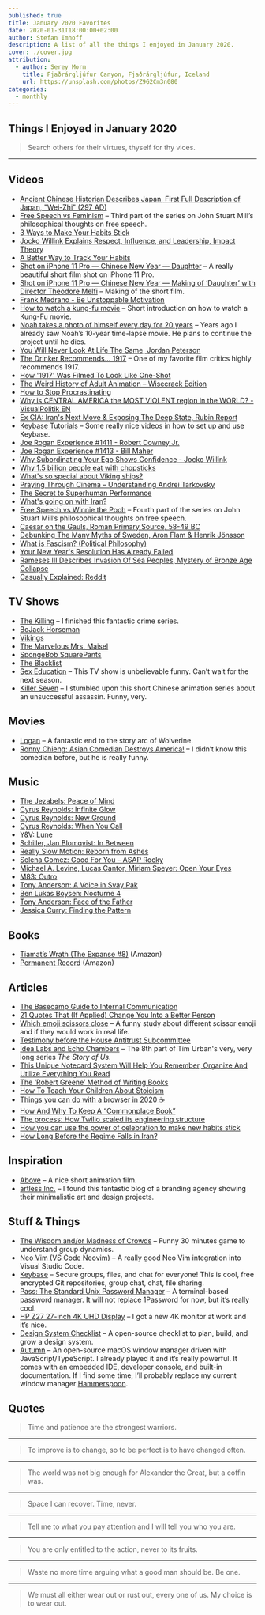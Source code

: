```yaml
---
published: true
title: January 2020 Favorites
date: 2020-01-31T18:00:00+02:00
author: Stefan Imhoff
description: A list of all the things I enjoyed in January 2020.
cover: ./cover.jpg
attribution:
  - author: Serey Morm
    title: Fjaðrárgljúfur Canyon, Fjaðrárgljúfur, Iceland
    url: https://unsplash.com/photos/Z9G2Cm3n080
categories:
  - monthly
---
```


## Things I Enjoyed in January 2020

<Blockquote author="Benjamin Franklin">

Search others for their virtues, thyself for thy vices.

</Blockquote>

---

## Videos

- [Ancient Chinese Historian Describes Japan, First Full Description of Japan, "Wei-Zhi" (297 AD)](https://youtu.be/5kvcALPPZoI)
- [Free Speech vs Feminism](https://youtu.be/qZUBUUZpm2g) – Third part of the series on John Stuart Mill’s philosophical thoughts on free speech.
- [3 Ways to Make Your Habits Stick](https://youtu.be/C1TSpcnNtEs)
- [Jocko Willink Explains Respect, Influence, and Leadership, Impact Theory](https://youtu.be/wxKVYiNIKZk)
- [A Better Way to Track Your Habits](https://youtu.be/0bxIg3M_MHY)
- [Shot on iPhone 11 Pro — Chinese New Year — Daughter](https://youtu.be/bvtwWhKdxhM) – A really beautiful short film shot on iPhone 11 Pro.
- [Shot on iPhone 11 Pro — Chinese New Year — Making of ‘Daughter’ with Director Theodore Melfi](https://youtu.be/dj6Lw7jnqBI) – Making of the short film.
- [Frank Medrano - Be Unstoppable Motivation](https://youtu.be/6QM1WZMd5do)
- [How to watch a kung-fu movie](https://youtu.be/e0_2VLw32VU) – Short introduction on how to watch a Kung-Fu movie.
- [Noah takes a photo of himself every day for 20 years](https://youtu.be/wAIZ36GI4p8) – Years ago I already saw Noah’s 10-year time-lapse movie. He plans to continue the project until he dies.
- [You Will Never Look At Life The Same, Jordan Peterson](https://youtu.be/r-oNXuLDIfU)
- [The Drinker Recommends... 1917](https://youtu.be/Gd9SUz7CRLw) – One of my favorite film critics highly recommends 1917.
- [How '1917' Was Filmed To Look Like One-Shot](https://youtu.be/kMBnvz-dEXw)
- [The Weird History of Adult Animation – Wisecrack Edition](https://youtu.be/9Svu9jmKrzg)
- [How to Stop Procrastinating](https://youtu.be/km4pOGd_lHw)
- [Why is CENTRAL AMERICA the MOST VIOLENT region in the WORLD? - VisualPolitik EN](https://youtu.be/J1H8MNv2_fE)
- [Ex CIA: Iran's Next Move & Exposing The Deep State, Rubin Report](https://youtu.be/0w3lNhNh7Kc)
- [Keybase Tutorials](https://www.youtube.com/playlist?list=PL8apXttwwN4mjbkEs4WH8I0C2zQ0H8q6R) – Some really nice videos in how to set up and use Keybase.
- [Joe Rogan Experience #1411 - Robert Downey Jr.](https://youtu.be/d5XTDmm0KUQ)
- [Joe Rogan Experience #1413 - Bill Maher](https://youtu.be/-KQGZa773sI)
- [Why Subordinating Your Ego Shows Confidence - Jocko Willink](https://youtu.be/b6vHa3lRo4g)
- [Why 1.5 billion people eat with chopsticks](https://youtu.be/tSciinXdGhI)
- [What's so special about Viking ships?](https://youtu.be/kge0c2mNmRQ)
- [Praying Through Cinema – Understanding Andrei Tarkovsky](https://youtu.be/gNezdOlS-aw)
- [The Secret to Superhuman Performance](https://youtu.be/kj1hLFSORTQ)
- [What's going on with Iran?](https://youtu.be/5CL8nGQIbmk)
- [Free Speech vs Winnie the Pooh](https://youtu.be/MM4Slc6Ix5w) – Fourth part of the series on John Stuart Mill’s philosophical thoughts on free speech.
- [Caesar on the Gauls, Roman Primary Source, 58-49 BC](https://youtu.be/ZdXRnLHL65k)
- [Debunking The Many Myths of Sweden, Aron Flam & Henrik Jönsson](https://youtu.be/mpRBfoQRdpY)
- [What is Fascism? (Political Philosophy)](https://youtu.be/ki8Hib735Cs)
- [Your New Year's Resolution Has Already Failed](https://youtu.be/NVGuFdX5guE)
- [Rameses III Describes Invasion Of Sea Peoples, Mystery of Bronze Age Collapse](https://youtu.be/01eyTLfFJqQ)
- [Casually Explained: Reddit](https://youtu.be/Uy9V_v-XV8Q)

## TV Shows

- [The Killing](https://www.themoviedb.org/tv/34415-the-killing) <Flag label="3" /> <Flag label="4" /> <PrimeVideoFlag id="B078YDMGV8" /> – I finished this fantastic crime series.
- [BoJack Horseman](https://www.themoviedb.org/tv/61222-bojack-horseman) <Flag label="6" /> <NetflixFlag id="70300800" />
- [Vikings](https://www.themoviedb.org/tv/44217-vikings) <Flag label="6" /> <PrimeVideoFlag id="B082B6YH4Y" />
- [The Marvelous Mrs. Maisel](https://www.themoviedb.org/tv/70796-the-marvelous-mrs-maisel) <Flag label="3" /> <PrimeVideoFlag id="B08287TSDC" />
- [SpongeBob SquarePants](https://www.themoviedb.org/tv/387-spongebob-squarepants) <Flag label="3" /> <PrimeVideoFlag id="B019HS0L2W" />
- [The Blacklist](https://www.themoviedb.org/tv/46952-the-blacklist) <Flag label="6" /> <NetflixFlag id="70281312" />
- [Sex Education](https://www.themoviedb.org/tv/81356-sex-education) <Flag label="2" /> <NetflixFlag id="80197526" /> – This TV show is unbelievable funny. Can’t wait for the next season.
- [Killer Seven](https://www.themoviedb.org/tv/79141) <Flag label="1" /> <NetflixFlag id="81156880" /> – I stumbled upon this short Chinese animation series about an unsuccessful assassin. Funny, very.

## Movies

- [Logan](https://www.themoviedb.org/movie/263115-logan) <NetflixFlag id="80149316" /> – A fantastic end to the story arc of Wolverine.
- [Ronny Chieng: Asian Comedian Destroys America!](https://www.themoviedb.org/movie/649802-ronny-chieng-asian-comedian-destroys-america) <NetflixFlag id="81070659" /> – I didn’t know this comedian before, but he is really funny.

## Music

- [The Jezabels: Peace of Mind](https://open.spotify.com/track/4UDHKFWV4WZRTtXrMCJcFM)
- [Cyrus Reynolds: Infinite Glow](https://open.spotify.com/track/4fb1Wlpwr9CrYByKHxCAst)
- [Cyrus Reynolds: New Ground](https://open.spotify.com/track/4oAs5SiF9MiL9ustOuxYGd)
- [Cyrus Reynolds: When You Call](https://open.spotify.com/track/3JmZubGBTAjUWfS4nRzfua)
- [Y&V: Lune](https://open.spotify.com/track/6ezQYXn4Zze0X8vcDrI60s)
- [Schiller, Jan Blomqvist: In Between](https://open.spotify.com/track/3CLT24AuQ7veKu43RaXzeJ)
- [Really Slow Motion: Reborn from Ashes](https://open.spotify.com/track/1usfQA5wxq6TS9JbH18wCe)
- [Selena Gomez: Good For You – ASAP Rocky](https://open.spotify.com/track/5XfywqPX6XBOdYQNbOaQvy)
- [Michael A. Levine, Lucas Cantor, Miriam Speyer: Open Your Eyes](https://open.spotify.com/track/3F7HcFsN4xtZ2jA5CFyHhr)
- [M83: Outro](https://open.spotify.com/track/1s9i7W8zx7Nxx78MUIsvjV)
- [Tony Anderson: A Voice in Svay Pak](https://open.spotify.com/track/0f2OaKuRvGcYL3XAaeB4Fz)
- [Ben Lukas Boysen: Nocturne 4](https://open.spotify.com/track/4S8YLm7DB60WJYGKmvbuF0)
- [Tony Anderson: Face of the Father](https://open.spotify.com/track/5fUnxoniymZnjmykCdeOVt)
- [Jessica Curry: Finding the Pattern](https://open.spotify.com/track/4u2qyRFTBYm3Se02t0Ki7d)

## Books

- [Tiamat’s Wrath (The Expanse #8)](https://www.goodreads.com/book/show/28335698-tiamat-s-wrath) (<AffiliateLink asin="0316332879">Amazon</AffiliateLink>)
- [Permanent Record](https://www.goodreads.com/book/show/46223297-permanent-record) (<AffiliateLink asin="152903566X">Amazon</AffiliateLink>)

<Row variant="variable" minWidth="110px" marginBottom>
  <AmazonBook asin="0316332879" size="large" />
  <AmazonBook asin="152903566X" size="large" />
</Row>

## Articles

- [The Basecamp Guide to Internal Communication](https://basecamp.com/guides/how-we-communicate)
- [21 Quotes That (If Applied) Change You Into a Better Person](https://ryanholiday.net/21-quotes-that-if-applied-change-you-into-a-better-person/)
- [Which emoji scissors close](https://wh0.github.io/2020/01/02/scissors.html) – A funny study about different scissor emoji and if they would work in real life.
- [Testimony before the House Antitrust Subcommittee](https://m.signalvnoise.com/testimony-before-the-house-antitrust-subcommittee/)
- [Idea Labs and Echo Chambers](https://waitbutwhy.com/2019/10/idea-labs-echo-chambers.html) – The 8th part of Tim Urban's very, very long series _The Story of Us_.
- [This Unique Notecard System Will Help You Remember, Organize And Utilize Everything You Read](https://medium.com/@RyanHoliday/this-unique-notecard-system-will-help-you-remember-organize-and-utilize-everything-you-read-9f3ddabaa3c)
- [The ‘Robert Greene’ Method of Writing Books](https://medium.com/@paulorrj/the-robert-greene-method-of-writing-books-e175ade04897)
- [How To Teach Your Children About Stoicism](https://dailystoic.com/teach-children-stoicism/)
- [Things you can do with a browser in 2020 ☕️](https://github.com/luruke/browser-2020)
- [How And Why To Keep A “Commonplace Book”](https://ryanholiday.net/how-and-why-to-keep-a-commonplace-book/)
- [The process: How Twilio scaled its engineering structure](https://increment.com/teams/how-twilio-scaled-its-engineering-structure/)
- [How you can use the power of celebration to make new habits stick](https://ideas.ted.com/how-you-can-use-the-power-of-celebration-to-make-new-habits-stick/)
- [How Long Before the Regime Falls in Iran?](https://quillette.com/2020/01/20/how-long-before-the-regime-falls-in-iran/)

## Inspiration

- [Above](https://www.behance.net/gallery/84527535/ABOVE) – A nice short animation film.
- [artless Inc.](http://www.artless.co.jp/alog/) – I found this fantastic blog of a branding agency showing their minimalistic art and design projects.

## Stuff & Things

- [The Wisdom and/or Madness of Crowds](https://ncase.me/crowds/) – Funny 30 minutes game to understand group dynamics.
- [Neo Vim (VS Code Neovim)](https://github.com/asvetliakov/vscode-neovim) – A really good Neo Vim integration into Visual Studio Code.
- [Keybase](https://keybase.io/) – Secure groups, files, and chat for everyone! This is cool, free encrypted Git repositories, group chat, chat, file sharing.
- [Pass: The Standard Unix Password Manager](https://www.passwordstore.org/) – A terminal-based password manager. It will not replace 1Password for now, but it’s really cool.
- [HP Z27 27-inch 4K UHD Display](https://store.hp.com/us/en/pdp/hp-z27-27-inch-4k-uhd-display) – I got a new 4K monitor at work and it’s nice.
- [Design System Checklist](https://designsystemchecklist.com/) – A open-source checklist to plan, build, and grow a design system.
- [Autumn](https://apandhi.github.io/Autumn/) – An open-source macOS window manager driven with JavaScript/TypeScript. I already played it and it’s really powerful. It comes with an embedded IDE, developer console, and built-in documentation. If I find some time, I’ll probably replace my current window manager [Hammerspoon](https://www.hammerspoon.org/).

## Quotes

<Blockquote author="Leo Tolstoy">

Time and patience are the strongest warriors.

</Blockquote>

---

<Blockquote author="Winston Churchill">

To improve is to change, so to be perfect is to have changed often.

</Blockquote>

---

<Blockquote author="Juvenal">

The world was not big enough for Alexander the Great, but a coffin was.

</Blockquote>

---

<Blockquote author="Napoleon Bonaparte">

Space I can recover. Time, never.

</Blockquote>

---

<Blockquote author="Jose Ortega y Gasset">

Tell me to what you pay attention and I will tell you who you are.

</Blockquote>

---

<Blockquote author="Bhagavad Gita">

You are only entitled to the action, never to its fruits.

</Blockquote>

---

<Blockquote author="Marcus Aurelius">

Waste no more time arguing what a good man should be. Be one.

</Blockquote>

---

<Blockquote author="Theodore Roosevelt">

We must all either wear out or rust out, every one of us. My choice is to wear out.

</Blockquote>
